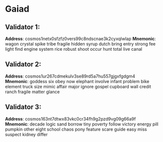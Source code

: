 # Gaiad

## Validator 1:
**Address**: cosmos1netx0sfzfz0vers99c8ndscnae3k2cyxqlwlap
**Mnemonic**: wagon crystal spike tribe fragile hidden syrup dutch bring entry strong fee light find engine system rice robust shoot occur hunt total live canal

## Validator 2:
**Address**: cosmos1ur267cdmekulv3se89rd5a7hu557gjgxfgdgm4
**Mnemonic**: goddess six obey now elephant involve infant problem bike element truck size mimic affair major ignore gospel cupboard wall credit ranch fragile matter glance

## Validator 3:
**Address**: cosmos163nt7dtwx83vkc0cr34fh9g2pzd9vg09g66a9f
**Mnemonic**: decade logic sand borrow tiny poverty follow victory energy pill pumpkin other eight school chaos pony feature scare guide easy miss suspect kidney differ